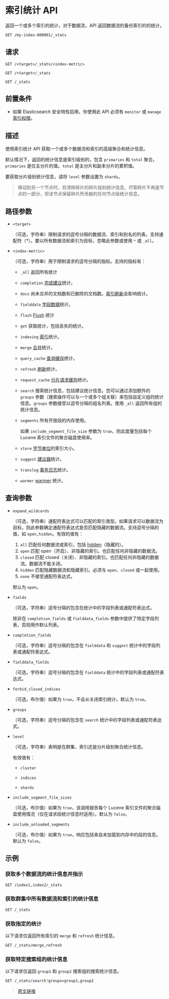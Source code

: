 # 索引统计 API

返回一个或多个索引的统计。对于数据流，API 返回数据流的备份索引的的统计。

```bash
GET /my-index-000001/_stats
```

## 请求

`GET /<target>/_stats/<index-metric>`

`GET /<target>/_stats`

`GET /_stats`

## 前置条件

- 如果 Elasticsearch 安全特性启用，你使用此 API 必须有 `monitor` 或 `manage` [索引权限](/secure_the_elastic_statck/user_authorization/security_privileges?id=索引权限)。

## 描述

使用索引统计 API 获取一个或多个数据流和索引的高级聚合和统计信息。

默认情况下，返回的统计信息是索引级别的，包含 `primaries` 和 `total` 聚合。`primaries` 是仅主分片的值。`total` 是主分片和副本分片的累积值。

要获取分片级别统计信息，请将 `level` 参数设置为 `shards`。

> 移动到另一个节点时，将清除碎片的碎片级别统计信息。尽管碎片不再是节点的一部分，但该节点保留碎片所贡献的任何节点级统计信息。

## 路径参数

- `<target>`

  （可选，字符串）限制请求的逗号分隔的数据流、索引和别名的列表。支持通配符（*）。要以所有数据流和索引为目标，忽略此参数或使用 `*` 或 `_all`。

- `<index-metric>`

  （可选，字符串）用于限制请求的逗号分隔的指标。支持的指标有：

  - `_all`
    返回所有统计
  
  - `completion`
    [完成建议](/search_apis/suggesters?id=完成建议器)统计。

  - `docs`
    尚未合并的文档数和已删除的文档数。[索引刷新](rest_apis/index_apis/refresh)会影响统计。

  - `fielddata`
    [字段数据](https://www.elastic.co/guide/en/elasticsearch/reference/current/fielddata.html)统计。

  - `flush`
    [Flush](/rest_apis/index_apis/flush) 统计

  - `get`
    获取统计，包括丢失的统计。

  - `indexing`
    [索引](/rest_apis/document_apis/index)统计。

  - `merge`
    [合并](/index_modules/merge)统计。

  - `query_cache`
    [查询缓存](/setup/config/node_query_cache_settings)统计。

  - `refresh`
    [刷新](/rest_apis/index_apis/refresh)统计。

  - `request_cache`
    [分片请求缓存](/setup/config/shard_request_cache_setttings)统计。

  - `search`
    搜索统计信息，包括建议统计信息。您可以通过添加额外的 `groups` 参数（搜索操作可以与一个或多个组关联）来包括自定义组的统计信息。`groups` 参数接受以逗号分隔的组名列表。使用 `_all` 返回所有组的统计信息。

  - `segments`
    所有开放段的内存使用。

    如果 `include_segment_file_size` 参数为 `true`，则此度量包括每个 Lucene 索引文件的聚合磁盘使用率。

  - `store`
    [字节单位](/rest_apis/api_convention/common_options?id=字节大小单位)的索引大小。

  - `suggest`
    [建议器](/rest_apis/search_apis/suggesters)统计。

  - `translog`
    [事务日志](/index_modules/translog)统计。

  - `warmer`
    [warmer](https://www.elastic.co/guide/en/elasticsearch/reference/current/indices-warmers.html) 统计。

## 查询参数

- `expand_wildcards`

  （可选，字符串）通配符表达式可以匹配的索引类型。如果请求可以数据流为目标，则此参数确定通配符表达式是否匹配隐藏的数据流。支持逗号分隔的值，如 `open,hidden`。有效的值有：

  1. `all`
  匹配任何数据流或索引，包括 [hidden](/rest_apis/api_convention/multi_target_syntax?id=隐藏数据流和索引)（隐藏的）。
  2. `open`
  匹配 open（开启）、非隐藏的索引。也匹配任何非隐藏的数据流。
  3. `closed`
  匹配 closed（关闭）、非隐藏的索引。也匹配任何非隐藏的数据流。数据流不能关闭。
  4. `hidden`
  匹配隐藏数据流和隐藏索引。必须与 `open`、`closed` 或一起使用。
  5. `none`
  不接受通配符表达式。

  默认为 `open`。

- `fields`

  （可选，字符串）逗号分隔的包含在统计中的字段列表或通配符表达式。

  除非在 `completion_fields` 或 `fielddata_fields` 参数中提供了特定字段列表，否则用作默认列表。

- `completion_fields`

  （可选，字符串）逗号分隔的包含在 `fielddata` 和 `suggest` 统计中的字段列表或通配符表达式。

- `fielddata_fields`

  （可选，字符串）逗号分隔的包含在 `fielddata` 统计中的字段列表或通配符表达式。

- `forbid_closed_indices`

  （可选，布尔值）如果为 `true`，不会从关闭索引统计。默认为 `true`。

- `groups`

  （可选，字符串）逗号分隔的包含在 `search` 统计中的字段列表或通配符表达式。

- `level`

  （可选，字符串）表明是在群集、索引还是分片级别聚合统计信息。

  有效值有：

  - `cluster`

  - `indices`

  - `shards`

- `include_segment_file_sizes`

  （可选，布尔值）如果为 `true`，该调用报告每个 Lucene 索引文件的聚合磁盘使用情况（仅在请求段统计信息时适用）。默认为 `false`。

- `include_unloaded_segments`

  （可选，布尔值）如果为 `true`，响应包括来自未加载到内存中的段的信息。默认为 `false`。

## 示例

### 获取多个数据流的统计信息并指示

```bash
GET /index1,index2/_stats
```

### 获取群集中所有数据流和索引的统计信息

```bash
GET /_stats
```

### 获取指定的统计

以下请求仅返回所有索引的 `merge` 和 `refresh` 统计信息。

```bash
GET /_stats/merge,refresh
```

### 获取特定搜索组的统计信息

以下请求仅返回 `group1` 和 `group2` 搜索组的搜索统计信息。

```bash
GET /_stats/search?groups=group1,group2
```

> [原文链接](https://www.elastic.co/guide/en/elasticsearch/reference/current/indices-stats.html)
